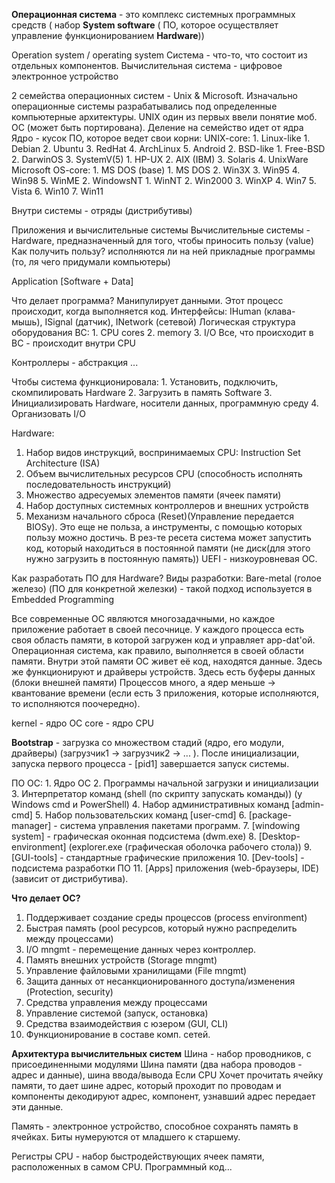 **Операционная система** - это комплекс системных программных средств ( набор **System software** ( ПО, которое осуществляет управление функционированием **Hardware**))

Operation system / operating system
Система - что-то, что состоит из отдельных компонентов.
Вычислительная система - цифровое электронное устройство

2 семейства операционных систем - Unix & Microsoft. 
Изначально операционные системы разрабатывались под определенные компьютерные архитектуры. UNIX один из первых ввели понятие моб. ОС (может быть портирована). Деление на семейство идет от ядра
Ядро - кусок ПО, которое ведет свои корни:
UNIX-core:
	1. Linux-like
		1. Debian
		2. Ubuntu
		3. RedHat
		4. ArchLinux
		5. Android
	2. BSD-like
		1. Free-BSD
		2. DarwinOS
	3. SystemV(5)
		1. HP-UX
		2. AIX (IBM)
		3. Solaris
		4. UnixWare
Microsoft OS-core:
	1. MS DOS (base)
		1. MS DOS
		2. Win3X
		3. Win95
		4. Win98
		5. WinME
	2. WindowsNT
		1. WinNT
		2. Win2000
		3. WinXP
		4. Win7
		5. Vista
		6. Win10
		7. Win11

Внутри системы - отряды (дистрибутивы)

Приложения и вычислительные системы
Вычислительные системы - Hardware, предназначенный для того, чтобы приносить пользу (value)
Как получить пользу? исполняются ли на ней прикладные программы (то, ля чего придумали компьютеры)

Application [Software + Data]

Что делает программа? Манипулирует данными. Этот процесс происходит, когда выполняется код. 
Интерфейсы: IHuman (клава-мышь), ISignal (датчик), INetwork (сетевой)
Логическая структура оборудования ВС:
	1. CPU cores
	2. memory 
	3. I/O
Все, что происходит в ВС - происходит внутри CPU

Контроллеры - абстракция ...

Чтобы система функционировала:
	1. Установить, подключить, скомпилировать Hardware
	2. Загрузить в память Software
	3. Инициализировать Hardware, носители данных, программную среду
	4. Организовать I/O

Hardware:
1. Набор видов инструкций, воспринимаемых CPU: Instruction Set Architecture (ISA)
2. Объем вычислительных ресурсов CPU (способность исполнять последовательность инструкций)
3. Множество адресуемых элементов памяти (ячеек памяти)
4. Набор доступных системных контроллеров и внешних устройств
5. Механизм начального сброса (Reset)(Управление передается BIOSу).
Это еще не польза, а инструменты, с помощью которых пользу можно достичь. 
В рез-те ресета система может запустить код, который находиться в постоянной памяти (не диск(для этого нужно загрузить в постоянную память))
UEFI - низкоуровневая ОС.

Как разработать ПО для Hardware?
Виды разработки: 
	Bare-metal (голое железо) (ПО для конкретной железки) - такой подход используется в Embedded Programming

Все современные ОС являются многозадачными, но каждое приложение работает в своей песочнице. У каждого процесса есть своя область памяти, в которой загружен код и управляет app-dat'ой. Операционная система, как правило, выполняется в своей области памяти. Внутри этой памяти ОС живет её код, находятся данные. Здесь же функционируют и драйверы устройств. Здесь есть буферы данных (блоки внешней памяти)
Процессов много, а ядер меньше -> квантование времени (если есть 3 приложения, которые исполняются, то исполняются поочередно).

kernel - ядро ОС
core - ядро CPU

**Bootstrap** - загрузка со множеством стадий (ядро, его модули, драйверы) (загрузчик1 -> загрузчик2 -> ... ).
После инициализации, запуска первого процесса - [pid1] завершается запуск системы.

ПО ОС:
	1. Ядро ОС
	2. Программы начальной загрузки и инициализации
	3. Интерпретатор команд (shell (по скрипту запускать команды)) (у Windows cmd и PowerShell)
	4. Набор административных команд [admin-cmd] 
	5. Набор пользовательских команд [user-cmd]
	6. [package-manager] - система управления пакетами программ.
	7. [windowing system] - графическая оконная подсистема (dwm.exe)
	8. [Desktop-environment] (explorer.exe (графическая оболочка рабочего стола))
	9. [GUI-tools] - стандартные графические приложения
	10. [Dev-tools] - подсистема разработки ПО
	11. [Apps] приложения (web-браузеры, IDE) (зависит от дистрибутива).

**Что делает ОС?** 
1. Поддерживает создание среды процессов (process environment)
2. Быстрая память (pool ресурсов, который нужно распределить между процессами)
3. I/O mngmt - перемещение данных через контроллер.
4. Память внешних устройств (Storage mngmt)
5. Управление файловыми хранилищами (File mngmt)
6. Защита данных от несанкционированного доступа/изменения (Protection, security)
7. Средства управления между процессами
8. Управление системой (запуск, остановка)
9. Средства взаимодействия с юзером (GUI, CLI)
10. Функционирование в составе комп. сетей.

**Архитектура вычислительных систем**
Шина - набор проводников, с присоединенными модулями
Шина памяти (два набора проводов - адрес и данные), шина ввода/вывода
Если CPU Хочет прочитать ячейку памяти, то дает шине адрес, который проходит по проводам и компоненты декодируют адрес, компонент, узнавший адрес передает эти данные.

Память - электронное устройство, способное сохранять память в ячейках. 
Биты нумеруются от младшего к старшему.

Регистры CPU - набор быстродействующих ячеек памяти, расположенных в самом CPU.
Программный код... 